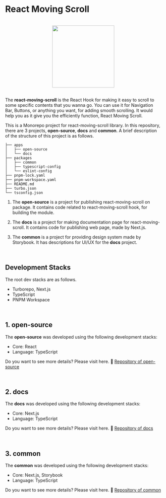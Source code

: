 # React Moving Scroll

<br />

<div align="center">
<img src="https://img1.daumcdn.net/thumb/R1280x0/?scode=mtistory2&fname=https%3A%2F%2Fblog.kakaocdn.net%2Fdn%2Fbrnqjb%2FbtsDkDeWByE%2F8vpR0RikVpQYWbCu4xFfn0%2Fimg.png" width="200" />
</div>

<br />

The **react-moving-scroll** is the React Hook for making it easy to scroll to some specific contents that you wanna go. You can use it for Navigation Bar, Buttons, or anything you want, for adding smooth scrolling. It would help you as it give you the efficiently function, React Moving Scroll.

This is a Monorepo project for react-moving-scroll library. In this repository, there are 3 projects, **open-source**, **docs** and **common**. A brief description of the structure of this project is as follows.

```
├── apps
│   ├── open-source
│   └── docs
├── packages
│   ├── common
│   ├── typescript-config
│   └── eslint-config
├── pnpm-lock.yaml
├── pnpm-workspace.yaml
├── README.md
├── turbo.json
└── tsconfig.json
```

1. The **open-source** is a project for publishing react-moving-scroll on package. It contains code related to react-moving-scroll hook, for building the module.

2. The **docs** is a project for making documentation page for react-moving-scroll. It contains code for publishing web page, made by Next.js.

3. The **common** is a project for providing design system made by Storybook. It has descriptions for UI/UX for the **docs** project.

<br />

## Development Stacks

The root dev stacks are as follows.

- Turborepo, Next.js
- TypeScript
- PNPM Workspace

<br />

## 1. open-source

The **open-source** was developed using the following development stacks:

- Core: React
- Language: TypeScript

Do you want to see more details? Please visit here. 🔗 [Repository of open-source](https://github.com/kjindev/react-moving-scroll/tree/develop/apps/open-source)

<br />

## 2. docs

The **docs** was developed using the following development stacks:

- Core: Next.js
- Language: TypeScript

Do you want to see more details? Please visit here. 🔗 [Repository of docs](https://github.com/kjindev/react-moving-scroll/tree/main/apps/docs)

<br />

## 3. common

The **common** was developed using the following development stacks:

- Core: Next.js, Storybook
- Language: TypeScript

Do you want to see more details? Please visit here. 🔗 [Repository of common](https://github.com/kjindev/react-moving-scroll/tree/main/packages/common)
